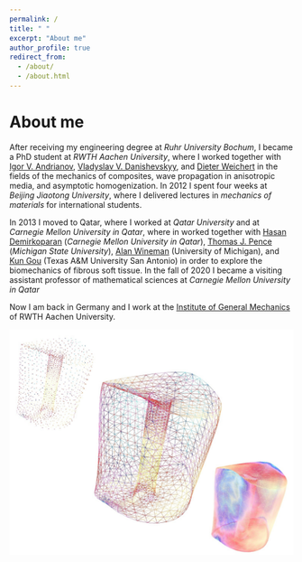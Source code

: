 ```yaml
---
permalink: /
title: " "
excerpt: "About me"
author_profile: true
redirect_from: 
  - /about/
  - /about.html
---
```


About me
======

After receiving my engineering degree at _Ruhr University Bochum_, I became a PhD student at _RWTH Aachen University_, where I worked together with 
[Igor V. Andrianov](https://scholar.google.com/citations?user=4BW4P2AAAAAJ&hl=en),
[Vladyslav V. Danishevskyy](https://scholar.google.com/citations?user=1r-_5HwAAAAJ&hl=en), and
[Dieter Weichert](https://de.wikipedia.org/wiki/Dieter_Weichert) in the fields of the mechanics of composites, wave propagation in anisotropic media, and asymptotic homogenization.
In 2012 I spent four weeks at _Beijing Jiaotong University_, where I delivered lectures in _mechanics of materials_ for international students.

In 2013 I moved to Qatar, where I worked at _Qatar University_ and at _Carnegie Mellon University in Qatar_, where in worked together with [Hasan Demirkoparan](https://www.qatar.cmu.edu/directory/hasan-demirkoparan/) (_Carnegie Mellon University in Qatar_), [Thomas J. Pence](https://www.egr.msu.edu/~pence/) (_Michigan State University_), [Alan Wineman](https://me.engin.umich.edu/people/faculty/alan-wineman) (University of Michigan), and [Kun Gou](https://apps.tamusa.edu/course-information/Profile/Faculty/387?=Kun-Gou) (Texas A&M University San Antonio) in order to explore the biomechanics of fibrous soft tissue.
In the fall of 2020 I became a visiting assistant professor of mathematical sciences at _Carnegie Mellon University in Qatar_

Now I am back in Germany and I work at the [Institute of General Mechanics](https://www.iam.rwth-aachen.de/) of RWTH Aachen University.

![Cervix](/images/NEWDIAG2Neg.jpg)


